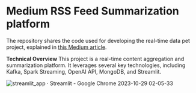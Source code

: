 # Medium RSS Feed Summarization platform

The repository shares the code used for developing the real-time data pet project, explained in [this Medium article]([url](https://medium.com/@kategera6/pet-project-idea-a-real-time-content-summarization-platform-1e2773b716c4)https://medium.com/@kategera6/pet-project-idea-a-real-time-content-summarization-platform-1e2773b716c4).

**Technical Overview**
This project is a real-time content aggregation and summarization platform. It leverages several key technologies, including Kafka, Spark Streaming, OpenAI API, MongoDB, and Streamlit.

![streamlit_app · Streamlit - Google Chrome 2023-10-29 02-05-33](https://github.com/KHerashchenko/MediumRSSFeed/assets/43710814/9ca32309-fdb2-454f-b402-92c0cc63c86e)
